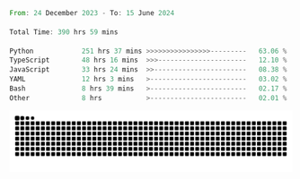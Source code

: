 <!--START_SECTION:waka-->

```rust
From: 24 December 2023 - To: 15 June 2024

Total Time: 390 hrs 59 mins

Python            251 hrs 37 mins >>>>>>>>>>>>>>>>---------   63.06 %
TypeScript        48 hrs 16 mins  >>>----------------------   12.10 %
JavaScript        33 hrs 24 mins  >>-----------------------   08.38 %
YAML              12 hrs 3 mins   >------------------------   03.02 %
Bash              8 hrs 39 mins   >------------------------   02.17 %
Other             8 hrs           >------------------------   02.01 %
```

<!--END_SECTION:waka-->


<picture>
  <source media="(prefers-color-scheme: dark)" srcset="https://raw.githubusercontent.com/jeerawut97/jeerawut97/output/github-contribution-grid-snake.svg">
  <img alt="github contribution grid snake animation" src="https://raw.githubusercontent.com/jeerawut97/jeerawut97/output/github-contribution-grid-snake.svg">
</picture>
